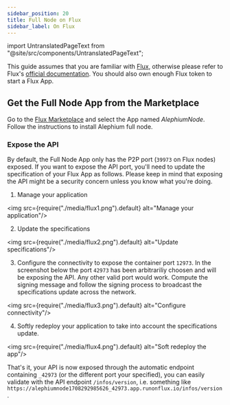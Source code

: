 ```yaml
---
sidebar_position: 20
title: Full Node on Flux
sidebar_label: On Flux
---
```


import UntranslatedPageText from "@site/src/components/UntranslatedPageText";

<UntranslatedPageText />

This guide assumes that you are familiar with
[Flux](https://runonflux.io/), otherwise please refer to Flux's
[official documentation](https://wiki.runonflux.io/wiki). You should
also own enough Flux token to start a Flux App.

## Get the Full Node App from the Marketplace

Go to the [Flux
Marketplace](https://home.runonflux.io/apps/marketplace?q=alephium)
and select the App named *AlephiumNode*. Follow the instructions to
install Alephium full node.

### Expose the API

By default, the Full Node App only has the P2P port (`39973` on Flux nodes) exposed. If you want to expose the API port, you'll need to update the specification of your Flux App as follows. Please keep in mind that exposing the API might be a security concern unless you know what you're doing.

1. Manage your application

<img src={require("./media/flux1.png").default} alt="Manage your application"/>

2. Update the specifications

<img src={require("./media/flux2.png").default} alt="Update specifications"/>

3. Configure the connectivity to expose the container port `12973`. In the screenshot below the port `42973` has been arbitrariliy choosen and will be exposing the API. Any other valid port would work. Compute the signing message and follow the signing process to broadcast the specifications update across the network.

<img src={require("./media/flux3.png").default} alt="Configure connectivity"/>

4. Softly redeploy your application to take into account the specifications update.

<img src={require("./media/flux4.png").default} alt="Soft redeploy the app"/>

That's it, your API is now exposed through the automatic endpoint containing `_42973` (or the different port your specified), you can easily validate with the API endpoint `/infos/version`, i.e. something like `https://alephiumnode1708292985626_42973.app.runonflux.io/infos/version`.
